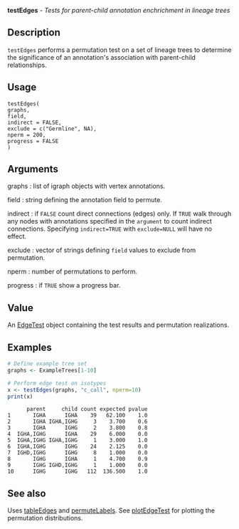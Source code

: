 **testEdges** - *Tests for parent-child annotation enchrichment in lineage trees*

Description
--------------------

`testEdges` performs a permutation test on a set of lineage trees to determine
the significance of an annotation's association with parent-child relationships.


Usage
--------------------
```
testEdges(
graphs,
field,
indirect = FALSE,
exclude = c("Germline", NA),
nperm = 200,
progress = FALSE
)
```

Arguments
-------------------

graphs
:   list of igraph objects with vertex annotations.

field
:   string defining the annotation field to permute.

indirect
:   if `FALSE` count direct connections (edges) only. If 
`TRUE` walk through any nodes with annotations specified in 
the `argument` to count indirect connections. Specifying
`indirect=TRUE` with `exclude=NULL` will have no effect.

exclude
:   vector of strings defining `field` values to exclude from 
permutation.

nperm
:   number of permutations to perform.

progress
:   if `TRUE` show a progress bar.




Value
-------------------

An [EdgeTest](EdgeTest-class.md) object containing the test results and permutation
realizations.



Examples
-------------------

```R
# Define example tree set
graphs <- ExampleTrees[1-10]

# Perform edge test on isotypes
x <- testEdges(graphs, "c_call", nperm=10)
print(x)
```


```
      parent     child count expected pvalue
1       IGHA      IGHA    39   62.100    1.0
2       IGHA IGHA,IGHG     3    3.700    0.6
3       IGHA      IGHG     2    3.800    0.8
4  IGHA,IGHG      IGHA    29    6.000    0.0
5  IGHA,IGHG IGHA,IGHG     1    3.000    1.0
6  IGHA,IGHG      IGHG    24    2.125    0.0
7  IGHD,IGHG      IGHG     8    1.000    0.0
8       IGHG      IGHA     1    4.700    0.9
9       IGHG IGHD,IGHG     1    1.000    0.0
10      IGHG      IGHG   112  136.500    1.0

```



See also
-------------------

Uses [tableEdges](tableEdges.md) and [permuteLabels](permuteLabels.md). 
See [plotEdgeTest](plotEdgeTest.md) for plotting the permutation distributions.







